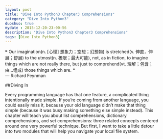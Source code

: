 ```yaml
---
layout: post
title: "Dive Into Python3 Chapter3 Comprehensions"
category: "Dive Into Python3"
duoshuo: true
mydate : 2015-12-20-23-00-56
description: "Dive Into Python3 Chapter3 Comprehensions"
tags: [Dive Into Python3]
---
```

❝ Our imagination(n. [心理] 想象力；空想；幻想物) is stretched(v. 伸直，伸展；舒展) to the utmost(n. 极限；最大可能), not, as in fiction, to imagine things which are not really there, but just to comprehend(vt. 理解；包含；由…组成) those things which are. ❞    
— Richard Feynman     

##Diving In


Every programming language has that one feature, a complicated thing intentionally made simple. If you’re coming from another language, you could easily miss it, because your old language didn’t make that thing simple (because it was busy making something else simple instead). This chapter will teach you about list comprehensions, dictionary comprehensions, and set comprehensions: three related concepts centered around one very powerful technique. But first, I want to take a little detour into two modules that will help you navigate your local file system. 
